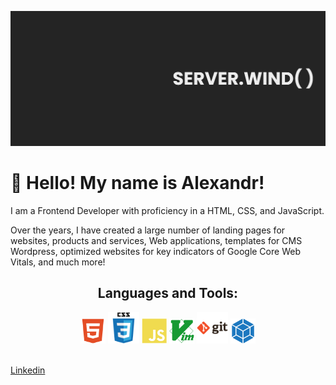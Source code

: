 ![MasterHead](https://github.com/serverwind/serverwind/blob/main/banner.png?raw=true)

<h1>👋 Hello! My name is Alexandr!</h1>

I am a Frontend Developer with proficiency in a HTML, CSS, and JavaScript.

Over the years, I have created a large number of landing pages for websites, products and services, Web applications, templates for CMS Wordpress, optimized websites for key indicators of Google Core Web Vitals, and much more!

<h2 align="center">Languages and Tools:</h2>

<section align="center"> 
  <img src='https://raw.githubusercontent.com/devicons/devicon/1119b9f84c0290e0f0b38982099a2bd027a48bf1/icons/html5/html5-plain.svg' width='40' title='HTML'>
  <img src='https://raw.githubusercontent.com/devicons/devicon/1119b9f84c0290e0f0b38982099a2bd027a48bf1/icons/css3/css3-original-wordmark.svg' width='50' title='CSS'> 
  <img src='https://raw.githubusercontent.com/devicons/devicon/1119b9f84c0290e0f0b38982099a2bd027a48bf1/icons/javascript/javascript-plain.svg' width='40' title='JS'> 
  <img src='https://raw.githubusercontent.com/devicons/devicon/1119b9f84c0290e0f0b38982099a2bd027a48bf1/icons/vim/vim-plain.svg' width='40' title='VIM'>
  <img src="https://github.com/devicons/devicon/blob/master/icons/git/git-original-wordmark.svg" width="50" title='Git'>
  <img src='https://raw.githubusercontent.com/devicons/devicon/55609aa5bd817ff167afce0d965585c92040787a/icons/webpack/webpack-plain.svg' width="40" title='Webpack'>
</section><br>

<p><a href='https://www.linkedin.com/in/lestrangeqq/'>Linkedin</a></p>
